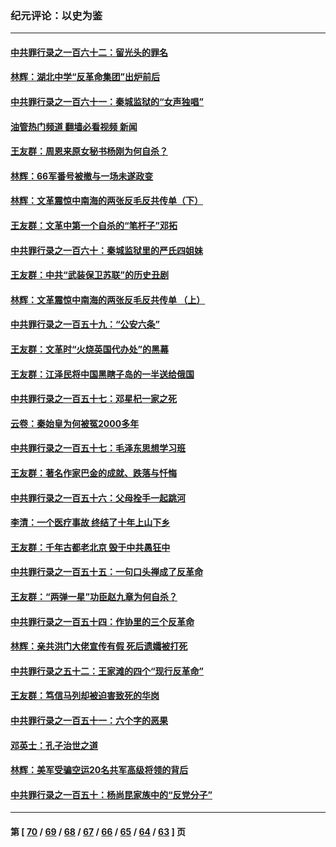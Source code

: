 ### 纪元评论：以史为鉴
---
#### [中共罪行录之一百六十二：留光头的罪名](../../pages/nsc1028/n14083151.md?10030330) 
#### [林辉：湖北中学“反革命集团”出炉前后](../../pages/nsc1028/n14082585.md?10030330) 
#### [中共罪行录之一百六十一：秦城监狱的“女声独唱”](../../pages/nsc1028/n14079090.md?10030330) 
#### [油管热门频道 翻墙必看视频 新闻](ok?10030330)
#### [王友群：周恩来原女秘书杨刚为何自杀？](../../pages/nsc1028/n14078084.md?10030330) 
#### [林辉：66军番号被撤与一场未遂政变](../../pages/nsc1028/n14078024.md?10030330) 
#### [林辉：文革震惊中南海的两张反毛反共传单（下）](../../pages/nsc1028/n14076376.md?10030330) 
#### [王友群：文革中第一个自杀的“笔杆子”邓拓](../../pages/nsc1028/n14075736.md?10030330) 
#### [中共罪行录之一百六十：秦城监狱里的严氏四姐妹](../../pages/nsc1028/n14074881.md?10030330) 
#### [王友群：中共“武装保卫苏联”的历史丑剧](../../pages/nsc1028/n14074106.md?10030330) 
#### [林辉：文革震惊中南海的两张反毛反共传单 （上）](../../pages/nsc1028/n14073140.md?10030330) 
#### [中共罪行录之一百五十九：“公安六条”](../../pages/nsc1028/n14071344.md?10030330) 
#### [王友群：文革时“火烧英国代办处”的黑幕](../../pages/nsc1028/n14070603.md?10030330) 
#### [王友群：江泽民将中国黑瞎子岛的一半送给俄国](../../pages/nsc1028/n14069964.md?10030330) 
#### [中共罪行录之一百五十七：邓星杞一家之死](../../pages/nsc1028/n14069475.md?10030330) 
#### [云卷：秦始皇为何被冤2000多年](../../pages/nsc1028/n14068423.md?10030330) 
#### [中共罪行录之一百五十七：毛泽东思想学习班](../../pages/nsc1028/n14067273.md?10030330) 
#### [王友群：著名作家巴金的成就、跌落与忏悔](../../pages/nsc1028/n14064433.md?10030330) 
#### [中共罪行录之一百五十六：父母拴手一起跳河](../../pages/nsc1028/n14063788.md?10030330) 
#### [李清：一个医疗事故 终结了十年上山下乡](../../pages/nsc1028/n14062776.md?10030330) 
#### [王友群：千年古都老北京 毁于中共愚狂中](../../pages/nsc1028/n14061802.md?10030330) 
#### [中共罪行录之一百五十五：一句口头禅成了反革命](../../pages/nsc1028/n14060064.md?10030330) 
#### [王友群：“两弹一星”功臣赵九章为何自杀？](../../pages/nsc1028/n14059162.md?10030330) 
#### [中共罪行录之一百五十四：作协里的三个反革命](../../pages/nsc1028/n14058634.md?10030330) 
#### [林辉：亲共洪门大佬宣传有假 死后遗孀被打死](../../pages/nsc1028/n14057205.md?10030330) 
#### [中共罪行录之五十二：王家滩的四个“现行反革命”](../../pages/nsc1028/n14056387.md?10030330) 
#### [王友群：笃信马列却被迫害致死的华岗](../../pages/nsc1028/n14053972.md?10030330) 
#### [中共罪行录之一百五十一：六个字的恶果](../../pages/nsc1028/n14053129.md?10030330) 
#### [邓英士：孔子治世之道](../../pages/nsc1028/n14052210.md?10030330) 
#### [林辉：美军受骗空运20名共军高级将领的背后](../../pages/nsc1028/n14052185.md?10030330) 
#### [中共罪行录之一百五十：杨尚昆家族中的“反党分子”](../../pages/nsc1028/n14051396.md?10030330) 

---
#### 第 [ [70](./70.md?10030330) / [69](./69.md?10030330) / [68](./68.md?10030330) / [67](./67.md?10030330) / [66](./66.md?10030330) / [65](./65.md?10030330) / [64](./64.md?10030330) / [63](./63.md?10030330) ] 页
